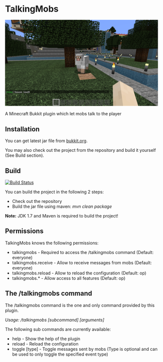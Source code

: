 # TalkingMobs

![](screenshot.png)

A Minecraft Bukkit plugin which let mobs talk to the player


## Installation

You can get latest jar file from [bukkit.org](http://dev.bukkit.org/bukkit-plugins/talkingmobs).

You may also check out the project from the repository and build it yourself (See Build section).


## Build

[![Build Status](https://travis-ci.org/Programie/TalkingMobs.png?branch=master)](https://travis-ci.org/Programie/TalkingMobs)

You can build the project in the following 2 steps:

 * Check out the repository
 * Build the jar file using maven: *mvn clean package*

**Note:** JDK 1.7 and Maven is required to build the project!


## Permissions

TalkingMobs knows the following permissions:

 * talkingmobs - Required to access the /talkingmobs command (Default: everyone)
 * talkingmobs.receive - Allow to receive messages from mobs (Default: everyone)
 * talkingmobs.reload - Allow to reload the configuration (Default: op)
 * talkingmobs.* - Allow access to all features (Default: op)


## The /talkingmobs command

The /talkingmobs command is the one and only command provided by this plugin.

*Usage: /talkingmobs [subcommand] [arguments]*

The following sub commands are currently available:

 * help - Show the help of the plugin
 * reload - Reload the configuration
 * toggle [type] - Toggle messages sent by mobs (Type is optional and can be used to only toggle the specified event type)
